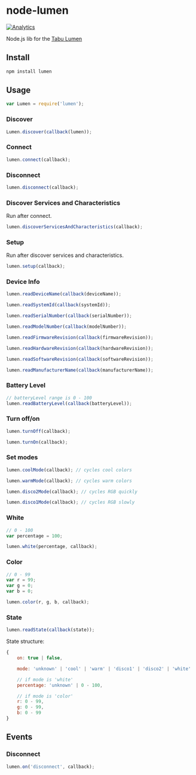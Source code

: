 # node-lumen

[![Analytics](https://ga-beacon.appspot.com/UA-56089547-1/sandeepmistry/node-lumen?pixel)](https://github.com/igrigorik/ga-beacon)

Node.js lib for the [Tabu Lumen](http://tabuproducts.com/shop/lumen-bulb/)

## Install

```sh
npm install lumen
```

## Usage

```javascript
var Lumen = require('lumen');
```

### Discover

```javascript
Lumen.discover(callback(lumen));
```

### Connect

```javascript
lumen.connect(callback);
```

### Disconnect

```javascript
lumen.disconnect(callback);
```

### Discover Services and Characteristics

Run after connect.

```javascript
lumen.discoverServicesAndCharacteristics(callback);
```

### Setup

Run after discover services and characteristics.

```javascript
lumen.setup(callback);
```

### Device Info

```javascript
lumen.readDeviceName(callback(deviceName));

lumen.readSystemId(callback(systemId));

lumen.readSerialNumber(callback(serialNumber));

lumen.readModelNumber(callback(modelNumber));

lumen.readFirmwareRevision(callback(firmwareRevision));

lumen.readHardwareRevision(callback(hardwareRevision));

lumen.readSoftwareRevision(callback(softwareRevision));

lumen.readManufacturerName(callback(manufacturerName));
```


### Battery Level

```javascript
// batteryLevel range is 0 - 100
lumen.readBatteryLevel(callback(batteryLevel));
```

### Turn off/on

```javascript
lumen.turnOff(callback);

lumen.turnOn(callback);
```

### Set modes

```javascript
lumen.coolMode(callback); // cycles cool colors

lumen.warmMode(callback); // cycles warm colors

lumen.disco2Mode(callback); // cycles RGB quickly

lumen.disco1Mode(callback); // cycles RGB slowly
```

### White

```javascript
// 0 - 100
var percentage = 100;

lumen.white(percentage, callback);
```

### Color

```javascript
// 0 - 99
var r = 99;
var g = 0;
var b = 0;

lumen.color(r, g, b, callback);
```

### State

```javascript
lumen.readState(callback(state));
```

State structure:

```javascript
{
    on: true | false,

    mode: 'unknown' | 'cool' | 'warm' | 'disco1' | 'disco2' | 'white' | 'color',

    // if mode is 'white'
    percentage: 'unknown' | 0 - 100,

    // if mode is 'color'
    r: 0 - 99,
    g: 0 - 99,
    b: 0 - 99
}
```

## Events

### Disconnect

```javascript
lumen.on('disconnect', callback);
```
